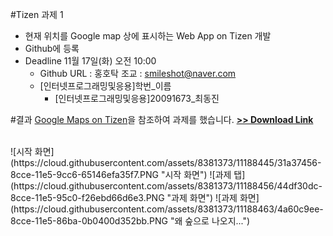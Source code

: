 #Tizen 과제 1
- 현재 위치를 Google map 상에 표시하는 Web App on Tizen 개발
- Github에 등록
- Deadline 11월 17일(화) 오전 10:00
	- Github URL : 홍호탁 조교 : [smileshot@naver.com](mailto:smileshot@naver.com)
	- [인터넷프로그래밍및응용]학번_이름
		- [인터넷프로그래밍및응용]20091673_최동진

#결과
[Google Maps on Tizen](https://developer.tizen.org/community/tip-tech/google-maps-on-tizen?langredirect=1)을 참조하여 과제를 했습니다.
[**>> Download Link**](https://developer.tizen.org/sites/default/files/documentation/geolocationontizen.zip)

<br>
![시작 화면](https://cloud.githubusercontent.com/assets/8381373/11188445/31a37456-8cce-11e5-9cc6-65146efa35f7.PNG "시작 화면")
![과제 탭](https://cloud.githubusercontent.com/assets/8381373/11188456/44df30dc-8cce-11e5-95c0-f26ebd66d6e3.PNG "과제 화면")
![과제 화면](https://cloud.githubusercontent.com/assets/8381373/11188463/4a60c9ee-8cce-11e5-86ba-0b0400d352bb.PNG "왜 숲으로 나오지...")

